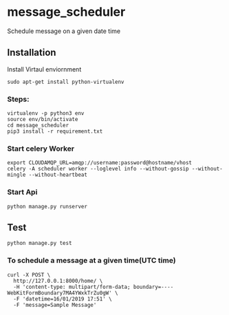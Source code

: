 # message_scheduler
Schedule message on a given date time
## Installation
Install Virtaul enviornment

```
sudo apt-get install python-virtualenv
```
### Steps:
```
virtualenv -p python3 env
source env/bin/activate
cd message_scheduler
pip3 install -r requirement.txt
```
### Start celery  Worker
```
export CLOUDAMQP_URL=amqp://username:password@hostname/vhost
celery -A scheduler worker --loglevel info --without-gossip --without-mingle --without-heartbeat
```
### Start Api
```
python manage.py runserver
```
## Test
```
python manage.py test
```
### To schedule a message at a given time(UTC time)
```
curl -X POST \
  http://127.0.0.1:8000/home/ \
  -H 'content-type: multipart/form-data; boundary=----WebKitFormBoundary7MA4YWxkTrZu0gW' \
  -F 'datetime=16/01/2019 17:51' \
  -F 'message=Sample Message'
```
